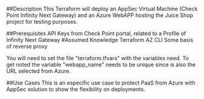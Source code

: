 ##Description
This Terraform will deploy an AppSec Virtual Machine (Check Point Infinity Next Gateway) and an Azure WebAPP hosting the Juice Shop project for testing purposes.

##Prerequisites
API Keys from Check Point portal, related to a Profile of Infinity Next Gateway
#Assumed Knowledge
    Terraform
    AZ CLI
    Some basis of reverse proxy

You will need to set the file "terraform.tfvars" with the variables need.  To get noted the variable "webapp_name" needs to be unique since is also the URL selected from Azure.

##Use Cases
This is an especific use case to protect PaaS from Azure with AppSec solution to show the flexibility on deployments.